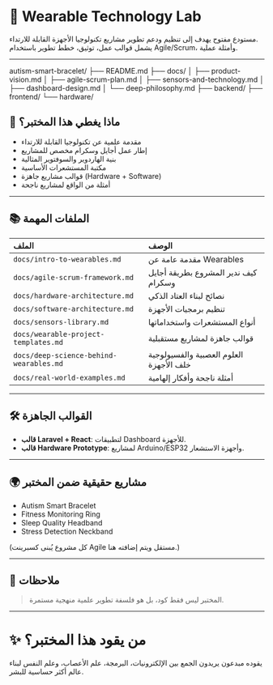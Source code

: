 # 🌟 Wearable Technology Lab

مستودع مفتوح يهدف إلى تنظيم ودعم تطوير مشاريع تكنولوجيا الأجهزة القابلة للارتداء.  
يشمل قوالب عمل، توثيق، خطط تطوير باستخدام Agile/Scrum، وأمثلة عملية.

---
autism-smart-bracelet/
├── README.md
├── docs/
│   ├── product-vision.md
│   ├── agile-scrum-plan.md
│   ├── sensors-and-technology.md
│   ├── dashboard-design.md
│   └── deep-philosophy.md
├── backend/
├── frontend/
└── hardware/



## 🚀 ماذا يغطي هذا المختبر؟

- مقدمة علمية عن تكنولوجيا القابلة للارتداء
- إطار عمل أجايل وسكرام مخصص للمشاريع
- بنية الهاردوير والسوفتوير المثالية
- مكتبة المستشعرات الأساسية
- قوالب مشاريع جاهزة (Hardware + Software)
- أمثلة من الواقع لمشاريع ناجحة

---

## 📚 الملفات المهمة

| الملف | الوصف |
|:---|:---|
| `docs/intro-to-wearables.md` | مقدمة عامة عن Wearables |
| `docs/agile-scrum-framework.md` | كيف ندير المشروع بطريقة أجايل وسكرام |
| `docs/hardware-architecture.md` | نصائح لبناء العتاد الذكي |
| `docs/software-architecture.md` | تنظيم برمجيات الأجهزة |
| `docs/sensors-library.md` | أنواع المستشعرات واستخداماتها |
| `docs/wearable-project-templates.md` | قوالب جاهزة لمشاريع مستقبلية |
| `docs/deep-science-behind-wearables.md` | العلوم العصبية والفسيولوجية خلف الأجهزة |
| `docs/real-world-examples.md` | أمثلة ناجحة وأفكار إلهامية |

---

## 🛠️ القوالب الجاهزة

- **قالب Laravel + React**: لتطبيقات Dashboard للأجهزة.
- **قالب Hardware Prototype**: لمشاريع Arduino/ESP32 وأجهزة الاستشعار.

---

## 🌍 مشاريع حقيقية ضمن المختبر

- Autism Smart Bracelet
- Fitness Monitoring Ring
- Sleep Quality Headband
- Stress Detection Neckband

(كل مشروع يُبنى كسبرينت Agile مستقل ويتم إضافته هنا.)

---

## 💬 ملاحظات

> المختبر ليس فقط كود، بل هو فلسفة تطوير علمية منهجية مستمرة.

---

# ✨ من يقود هذا المختبر؟

يقوده مبدعون يريدون الجمع بين الإلكترونيات، البرمجة، علم الأعصاب، وعلم النفس لبناء عالم أكثر حساسية للبشر.

